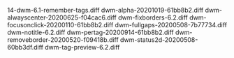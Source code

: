 14-dwm-6.1-remember-tags.diff
dwm-alpha-20201019-61bb8b2.diff
dwm-alwayscenter-20200625-f04cac6.diff
dwm-fixborders-6.2.diff
dwm-focusonclick-20200110-61bb8b2.diff
dwm-fullgaps-20200508-7b77734.diff
dwm-notitle-6.2.diff
dwm-pertag-20200914-61bb8b2.diff
dwm-removeborder-20200520-f09418b.diff
dwm-status2d-20200508-60bb3df.diff
dwm-tag-preview-6.2.diff
